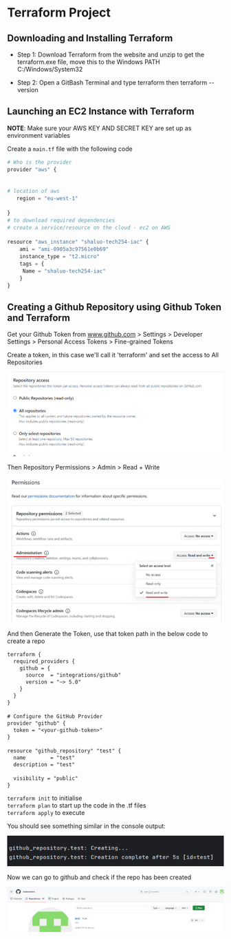 # Terraform Project

## Downloading and Installing Terraform

- Step 1: Download Terraform from the website and unzip to get the terraform.exe file, move this to the Windows PATH C:/Windows/System32 

- Step 2: Open a GitBash Terminal and type terraform then terraform --version


## Launching an EC2 Instance with Terraform

**NOTE**: Make sure your AWS KEY AND SECRET KEY are set up as environment variables

Create a `main.tf` file with the following code

```python
# Who is the provider
provider "aws" {


# location of aws
   region = "eu-west-1"

}
# to download required dependencies
# create a service/resource on the cloud - ec2 on AWS

resource "aws_instance" "shaluo-tech254-iac" {
    ami = "ami-0905a3c97561e0b69"
    instance_type = "t2.micro"
    tags = {
     Name = "shaluo-tech254-iac"
    }
}
```

## Creating a Github Repository using Github Token and Terraform

Get your Github Token from www.github.com > Settings > Developer Settings > Personal Access Tokens > Fine-grained Tokens

Create a token, in this case we'll call it 'terraform' and set the access to All Repositories

![Screenshot 2024-02-13 104616.png](Screenshot%202024-02-13%20104616.png)

Then Repository Permissions > Admin > Read + Write

![Screenshot 2024-02-13 104952.png](Screenshot%202024-02-13%20104952.png)

And then Generate the Token, use that token path in the below code to create a repo
```
terraform {
  required_providers {
    github = {
      source  = "integrations/github"
      version = "~> 5.0"
    }
  }
}

# Configure the GitHub Provider
provider "github" {
  token = "<your-github-token>"
}

resource "github_repository" "test" {
  name        = "test"
  description = "test"

  visibility = "public"
}
```


`terraform init` to initialise <br>
`terraform plan` to start up the code in the .tf files <br>
`terraform apply` to execute <br>

You should see something similar in the console output: 

![Screenshot 2024-02-13 105432.png](Screenshot%202024-02-13%20105432.png)

Now we can go to github and check if the repo has been created

![Screenshot 2024-02-13 105646.png](Screenshot%202024-02-13%20105646.png)






